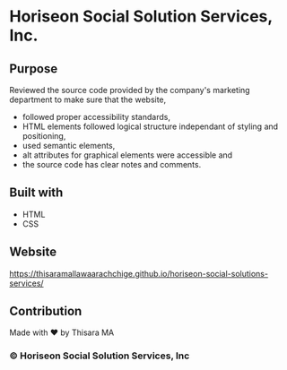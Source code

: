 # Horiseon Social Solution Services, Inc.

## Purpose
Reviewed the source code provided by the company's marketing department to make sure that 
the website,

* followed proper accessibility standards,
* HTML elements followed logical structure independant of styling and positioning,
* used semantic elements,
* alt attributes for graphical elements were accessible and
* the source code has clear notes and comments.

## Built with
* HTML
* CSS

## Website
https://thisaramallawaarachchige.github.io/horiseon-social-solutions-services/

## Contribution
Made with ❤️ by Thisara MA

### ©️ Horiseon Social Solution Services, Inc 
